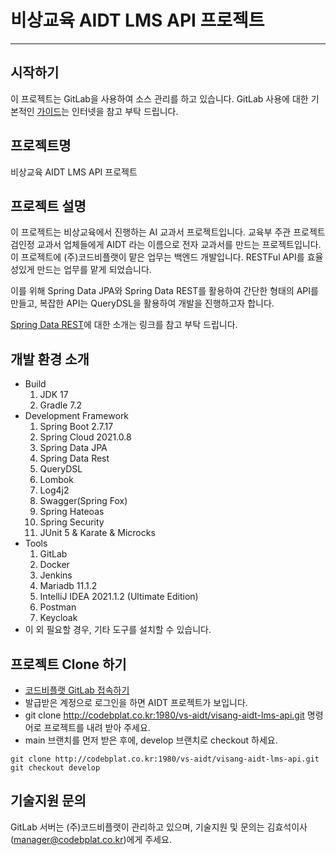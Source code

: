 # 비상교육 AIDT LMS API 프로젝트


***

## 시작하기

이 프로젝트는 GitLab을 사용하여 소스 관리를 하고 있습니다. GitLab 사용에 대한 기본적인 [가이드](https://about.gitlab.com/learn/)는 인터넷을 참고 부탁 드립니다.


## 프로젝트명
비상교육 AIDT LMS API 프로젝트

## 프로젝트 설명
이 프로젝트는 비상교육에서 진행하는 AI 교과서 프로젝트입니다. 교육부 주관 프로젝트 검인정 교과서 업체들에게 AIDT 라는 이름으로 전자 교과서를 만드는 프로젝트입니다. 이 프로젝트에 (주)코드비플랫이 맡은 업무는 백엔드 개발입니다. RESTFul API를 효율성있게 만드는 업무를 맡게 되었습니다.

이를 위해 Spring Data JPA와 Spring Data REST를 활용하여 간단한 형태의 API를 만들고, 복잡한 API는 QueryDSL을 활용하여 개발을 진행하고자 합니다.

[Spring Data REST](https://spring.io/projects/spring-data-rest)에 대한 소개는 링크를 참고 부탁 드립니다.

## 개발 환경 소개
- Build
    1. JDK 17
    2. Gradle 7.2
- Development Framework
    1. Spring Boot 2.7.17
    2. Spring Cloud 2021.0.8
    3. Spring Data JPA
    4. Spring Data Rest
    5. QueryDSL
    6. Lombok
    7. Log4j2
    8. Swagger(Spring Fox)
    9. Spring Hateoas
    10. Spring Security
    11. JUnit 5 & Karate & Microcks
- Tools
    1. GitLab
    2. Docker
    3. Jenkins
    4. Mariadb 11.1.2
    5. IntelliJ IDEA 2021.1.2 (Ultimate Edition)
    6. Postman
    7. Keycloak
- 이 외 필요할 경우, 기타 도구를 설치할 수 있습니다.

## 프로젝트 Clone 하기

- [코드비플랫 GitLab 접속하기](http://codebplat.co.kr:1980/)
- 발급받은 계정으로 로그인을 하면 AIDT 프로젝트가 보입니다.
- git clone http://codebplat.co.kr:1980/vs-aidt/visang-aidt-lms-api.git 명령어로 프로젝트를 내려 받아 주세요.
- main 브랜치를 먼저 받은 후에, develop 브랜치로 checkout 하세요.

```
git clone http://codebplat.co.kr:1980/vs-aidt/visang-aidt-lms-api.git
git checkout develop
```

## 기술지원 문의
GitLab 서버는 (주)코드비플랫이 관리하고 있으며, 기술지원 및 문의는 김효석이사(manager@codebplat.co.kr)에게 주세요.

